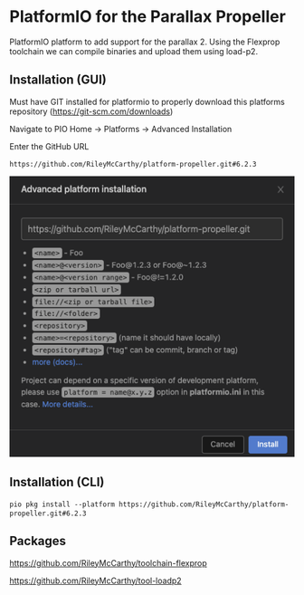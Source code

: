 # PlatformIO for the Parallax Propeller

PlatformIO platform to add support for the parallax 2. Using the Flexprop toolchain we can compile binaries and upload them using load-p2.

## Installation (GUI)

Must have GIT installed for platformio to properly download this platforms repository (https://git-scm.com/downloads)

Navigate to PIO Home -> Platforms -> Advanced Installation

Enter the GitHub URL

```
https://github.com/RileyMcCarthy/platform-propeller.git#6.2.3
```

![Screenshot](docs/PlatformIOInstallation.png)

## Installation (CLI)

```
pio pkg install --platform https://github.com/RileyMcCarthy/platform-propeller.git#6.2.3
```

## Packages

https://github.com/RileyMcCarthy/toolchain-flexprop

https://github.com/RileyMcCarthy/tool-loadp2
